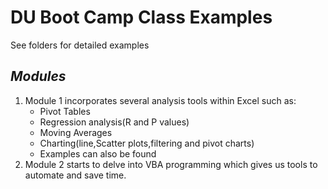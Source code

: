 # **DU Boot Camp Class Examples**
See folders for detailed examples
## *Modules* ##
1. Module 1 incorporates several analysis tools within Excel such as:
    *   Pivot Tables
    *   Regression analysis(R and P values)
    * Moving Averages
    * Charting(line,Scatter plots,filtering and pivot charts)
    * Examples can also be found
2. Module 2 starts to delve into VBA programming which gives us tools to automate and save time.